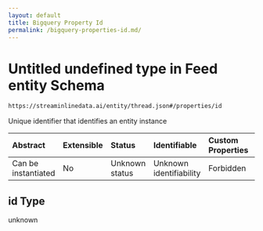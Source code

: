 ```yaml
---
layout: default
title: Bigquery Property Id
permalink: /bigquery-properties-id.md/
---
```

# Untitled undefined type in Feed entity Schema

```txt
https://streaminlinedata.ai/entity/thread.json#/properties/id
```

Unique identifier that identifies an entity instance

| Abstract            | Extensible | Status         | Identifiable            | Custom Properties | Additional Properties | Access Restrictions | Defined In                                                |
| :------------------ | :--------- | :------------- | :---------------------- | :---------------- | :-------------------- | :------------------ | :-------------------------------------------------------- |
| Can be instantiated | No         | Unknown status | Unknown identifiability | Forbidden         | Allowed               | none                | [thread.json*](thread.md "open original schema") |

## id Type

unknown
